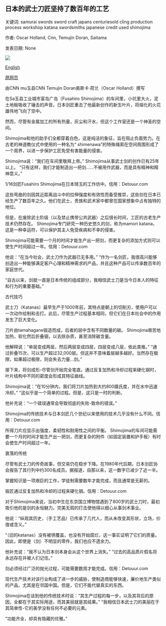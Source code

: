 ## 日本的武士刀匠坚持了数百年的工艺

关键词: samurai swords sword craft japans centuriesold cling production process workshop katana swordsmiths japanese credit used shimojima

作者: Oscar Holland, Cnn, Temujin Doran, Saitama

发表日期: None

![](https://cdn.cnn.com/cnnnext/dam/assets/181004110429-samurai-sword-tease-1-super-tease.jpg)

[English](Japan%27s%20samurai%20swordsmiths%20cling%20to%20a%20centuries-old%20craft.md)

[原网页](https://edition.cnn.com/style/article/fusahiro-shimojima-samurai-swordsmith/index.html)

由CNN mu玉县CNN Temujin Doran奥斯卡·荷兰（Oscar Holland）撰写

在Sa玉县工业城市富岛广岛（Fusahiro Shimojima）的车间里，小坑里大火，泥土地板吸收了锤击的声音。日本剑匠重击了他最新创作的新生叶片，将熔化的火花雄伟地飞向了空中。

然而，尽管有金属加工的所有热量，灰尘和汗水，但这个工作室还是一个神圣的空间。

Shimojima和他的助手们全都穿着白色，这是纯洁的象征，旨在阻止负面势力。在古老的神道教仪式中使用的一种名为“ shimenawa”的特殊绳索在空间周围形成了一个周界，以进一步保护工匠免受有害能量的侵害。

Shimojima说：“我们在车间里敬拜上帝。” Shimojima从事武士剑的创作已有25年以上。 “只有这样，我们才能制造出一把剑……不被用作武器，而是具有精神和精神意义。”































1/16剑匠Fusahiro Shimojima在日本琦玉的工作坊中。信用：Detouur.com

这些弯曲的剑因其近距离战斗中的拉伸强度和有效性而备受推崇，这些剑在日本已经生产了数百年之久。他们在武士，贵族和武术家中都曾在国家想象中占有独特的地位。

但是，在废除武士阶级（以及禁止携带公共武器）之后很长时间，工匠的古老生产技术仍然存在。 Shimojima专门研究一种历史悠久的剑，称为mamori katana，这是一种幸运符，可以保护其主人免受疾病和不幸的侵害。

Shimojima可能需要一个月的时间才能生产出一把剑，而更复杂的添加方式则可以使生产时间超过一年。信用：Detouur.com

他说：“在当今社会，武士刀作为武器已无多用。” “作为一名剑匠，我很高兴能够创造出一种能够满足客户心理和精神需求的产品，并且这种产品可以传承数百年的家庭世代。

“自古以来，剑就一直是日本传统的组成部分，我相信武士刀是当今日本人的特征和行为的重要基础。”

古代技巧

武士刀（Katanas）最早生产于1000年前，其特点是朝上的切削刃，使用户可以一次动作绘制和击打。此后，尽管生产过程基本相同，但它们在日本社会中的作用发生了巨大变化。

刀片由tamahagane锻造而成，后者的层中含有不同数量的碳。 Shimojima艰苦地加热，软化然后折叠钢，以去除杂质，甚至消除碳含量。

他解释说：“单层变成两层，然后两层变成四层，四层变成八层，依此类推。” “通过折叠15次，可以生产超过32,000层。但这并不意味着层越多越好。当然存在极限，如果超过极限，则会失去力量...剑。”

接下来，将剑成形-尽管剑开始完全笔直。通过反复加热和冷却过程来硬化钢时，叶片结构中不同的密度会形成其特征曲线。

Shimojima说：“在10分钟内，我们将刀片加热到大约800摄氏度，并在水中迅速冷却。” “这似乎是一个简单的过程。但是，这只是一时的判断。

他补充说：“一个错误通常会导致彻底的失败-致命的错误。”

Shimojima的传统技术与日本剑匠几个世纪以来使用的技术几乎没有什么不同。信用：Detouur.com

所得刀片应显示出强度，柔韧性和耐用性之间的平衡。 Shimojima的车间可能需要一个月的时间才能生产出一把剑，而更复杂的附件（如固定装置和护手板）有时会使生产时间超过一年。

衰落的传统

尽管有武士刀的传奇故事，但交易仍在稳步下降。在1980年代后期，日本剑匠协会报告了其行列中约300名成员。据报道，自那以来，这一数字已减少了近一半。

掌握知识是一项艰巨的工作，学徒制需要数年才能完成，而且通常是无薪的。

锻匠通过反复加热和冷却的过程来硬化钢。信用：Detouur.com

对于Shimojima来说，当初中生在东京国立博物馆遇到了800岁的武士刀时，最初吸引他的是剑的永恒魅力。完美无瑕的打击使他得以细心从事剑术事业。

他说：“纵观其历史，（手工艺品）已传承了几代人，而从未改变其形状，立场，价值或含义。”

“（旧的katanas）没有被锈覆盖，也没有开始腐烂，这一事实证明了它们的质量。因此，即使是（剑）不明显的零件，我们也应不遗余力。

他补充说：“我不认为日本剑本身会从这个世界上消失。” “过去的高品质片假名将永远存在并被人们记住。”

剑必须经过广泛的抛光过程，可能需要数周才能完成。信用：Detouur.com

现代生产技术对该行业构成了进一步的威胁，使制造商能够快速，廉价地生产类似的产品，尤其是在邻国中国。但是，它们不能代替真实的东西。

Shimojima在谈到他的传统技术时说：“其生产过程的每一步，以及其背后的原因，全都在于其实际用途，而其美丽就是其结果。” “我相信日本武士刀的美丽在于其简单性-它的美学没有任何不必要的元素。

“功能齐全，却具有隐藏的优雅。”